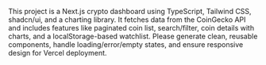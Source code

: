 <!-- Use this file to provide workspace-specific custom instructions to Copilot. For more details, visit https://code.visualstudio.com/docs/copilot/copilot-customization#_use-a-githubcopilotinstructionsmd-file -->

This project is a Next.js crypto dashboard using TypeScript, Tailwind CSS, shadcn/ui, and a charting library. It fetches data from the CoinGecko API and includes features like paginated coin list, search/filter, coin details with charts, and a localStorage-based watchlist. Please generate clean, reusable components, handle loading/error/empty states, and ensure responsive design for Vercel deployment.
